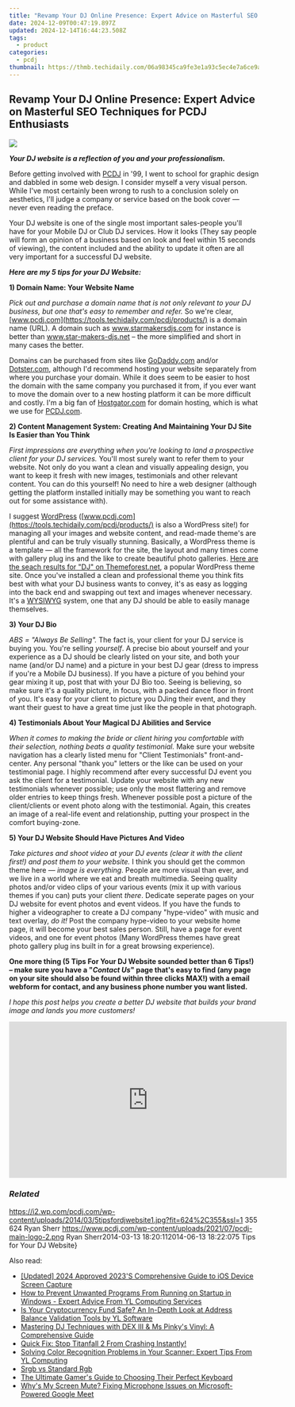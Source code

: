 ```yaml
---
title: "Revamp Your DJ Online Presence: Expert Advice on Masterful SEO Techniques for PCDJ Enthusiasts"
date: 2024-12-09T00:47:19.897Z
updated: 2024-12-14T16:44:23.508Z
tags:
  - product
categories:
  - pcdj
thumbnail: https://thmb.techidaily.com/06a98345ca9fe3e1a93c5ec4e7a6ce9ab8cdccc3cf8688a6e23a67576ab70a4f.jpg
---
```


## Revamp Your DJ Online Presence: Expert Advice on Masterful SEO Techniques for PCDJ Enthusiasts

[![](https://i2.wp.com/pcdj.com/wp-content/uploads/2014/03/5tipsfordjwebsite1.jpg?resize=624%2C270&ssl=1)](https://i2.wp.com/pcdj.com/wp-content/uploads/2014/03/5tipsfordjwebsite1.jpg?fit=624%2C355&ssl=1 "5tipsfordjwebsite")

  
_**Your DJ website is a reflection of you and your professionalism.**_ 

Before getting involved with [PCDJ](https://tools.techidaily.com/pcdj/products/) in '99, I went to school for graphic design and dabbled in some web design. I consider myself a very visual person.  While I've most certainly been wrong to rush to a conclusion solely on aesthetics, I'll judge a company or service based on the book cover — never even reading the preface. 

 Your DJ website is one of the single most important sales-people you'll have for your Mobile DJ or Club DJ services. How it looks (They say people will form an opinion of a business based on look and feel within 15 seconds of viewing), the content included and the ability to update it often are all very important for a successful DJ website.  

_**Here are my 5 tips for your DJ Website:**_  

**1) Domain Name: Your Website Name** 

_Pick out and purchase a domain name that is not only relevant to your DJ business, but one that's easy to remember and refer._  So we're clear, [www.pcdj.com](https://tools.techidaily.com/pcdj/products/) is a domain name (URL). A domain such as www.starmakersdjs.com for instance is better than www.star-makers-djs.net – the more simplified and short in many cases the better. 

 Domains can be purchased from sites like [GoDaddy.com](http://godaddy.com/) and/or [Dotster.com](http://dotster.com), although I'd recommend hosting your website separately from where you purchase your domain. While it does seem to be easier to host the domain with the same company you purchased it from, if you ever want to move the domain over to a new hosting platform it can be more difficult and costly. I'm a big fan of [Hostgator.com](http://hostgator.com) for domain hosting, which is what we use for [PCDJ.com](https://tools.techidaily.com/pcdj/products/).

**2) Content Management System: Creating And Maintaining Your DJ Site Is Easier than You Think** 

_First impressions are everything when you're looking to land a prospective client for your DJ services._ You'll most surely want to refer them to your website. Not only do you want a clean and visually appealing design, you want to keep it fresh with new images, testimonials and other relevant content. You can do this yourself! No need to hire a web designer (although getting the platform installed initially may be something you want to reach out for some assistance with). 

 I suggest [WordPress](http://wordpress.org/) ([www.pcdj.com](https://tools.techidaily.com/pcdj/products/) is also a WordPress site!) for managing all your images and website content, and read-made theme's are plentiful and can be truly visually stunning. Basically, a WordPress theme is a template — all the framework for the site, the layout and many times come with gallery plug ins and the like to create beautiful photo galleries. [Here are the seach results for "DJ" on Themeforest.net](http://themeforest.net/search?category=wordpress&direction=desc&order%5Fby=best-match&term=dj&utf8=%E2%9C%93), a popular WordPress theme site. Once you've installed a clean and professional theme you think fits best with what your DJ business wants to convey, it's as easy as logging into the back end and swapping out text and images whenever necessary. It's a [WYSIWYG](http://en.wikipedia.org/wiki/WYSIWYG) system, one that any DJ should be able to easily manage themselves. 

**3) Your DJ Bio** 

_ABS = "Always Be Selling"._  The fact is, your client for your DJ service is buying you. You're selling _yourself_. A precise bio about yourself and your experience as a DJ should be clearly listed on your site, and both your name (and/or DJ name) and a picture in your best DJ gear (dress to impress if you're a Mobile DJ business). If you have a picture of you behind your gear mixing it up, post that with your DJ Bio too. Seeing is believing, so make sure it's a quality picture, in focus, with a packed dance floor in front of you. It's easy for your client to picture you DJing their event, and they want their guest to have a great time just like the people in that photograph.

**4) Testimonials About Your Magical DJ Abilities and Service** 

_When it comes to making the bride or client hiring you comfortable with their selection, nothing beats a quality testimonial._ Make sure your website navigation has a clearly listed menu for "Client Testimonials" front-and-center. Any personal "thank you" letters or the like can be used on your testimonial page. I highly recommend after every successful DJ event you ask the client for a testimonial. Update your website with any new testimonials whenever possible; use only the most flattering and remove older entries to keep things fresh. Whenever possible post a picture of the client/clients or event photo along with the testimonial. Again, this creates an image of a real-life event and relationship, putting your prospect in the comfort buying-zone. 

**5) Your DJ Website Should Have Pictures And Video** 

_Take pictures and shoot video at your DJ events (clear it with the client first!) and post them to your website._  I think you should get the common theme here — _image is everything_. People are more visual than ever, and we live in a world where we eat and breath multimedia. Seeing quality photos and/or video clips of your various events (mix it up with various themes if you can) puts your client _there_. Dedicate seperate pages on your DJ website for event photos and event videos. If you have the funds to higher a videographer to create a DJ company "hype-video" with music and text overlay, _do it!_  Post the company hype-video to your website home page, it will become your best sales person. Still, have a page for event videos, and one for event photos (Many WordPress themes have great photo gallery plug ins built in for a great browsing experience).   

**One more thing (5 Tips For Your DJ Website sounded better than 6 Tips!) – make sure you have a "_Contact Us_" page that's easy to find (any page on your site should also be found within three clicks MAX!) with a email webform for contact, and any business phone number you want listed.** 

_I hope this post helps you create a better DJ website that builds your brand image and lands you more customers!_

<!-- affiliate ads begin -->
<iframe width="560" height="315" src="https://www.youtube.com/embed/43goO8X0iX0?si=48Cqf6td2q_6T6h3" title="YouTube video player" frameborder="0" allow="accelerometer; autoplay; clipboard-write; encrypted-media; gyroscope; picture-in-picture; web-share" referrerpolicy="strict-origin-when-cross-origin" allowfullscreen></iframe>
<!-- affiliate ads end -->

### _Related_

https://i2.wp.com/pcdj.com/wp-content/uploads/2014/03/5tipsfordjwebsite1.jpg?fit=624%2C355&ssl=1 355 624 Ryan Sherr https://www.pcdj.com/wp-content/uploads/2021/07/pcdj-main-logo-2.png Ryan Sherr2014-03-13 18:20:112014-06-13 18:22:075 Tips for Your DJ Website}

<ins class="adsbygoogle"
     style="display:block"
     data-ad-format="autorelaxed"
     data-ad-client="ca-pub-7571918770474297"
     data-ad-slot="1223367746"></ins>

<ins class="adsbygoogle"
     style="display:block"
     data-ad-client="ca-pub-7571918770474297"
     data-ad-slot="8358498916"
     data-ad-format="auto"
     data-full-width-responsive="true"></ins>

<span class="atpl-alsoreadstyle">Also read:</span>
<div><ul>
<li><a href="https://digital-screen-recording.techidaily.com/updated-2024-approved-2023s-comprehensive-guide-to-ios-device-screen-capture/"><u>[Updated] 2024 Approved 2023'S Comprehensive Guide to iOS Device Screen Capture</u></a></li>
<li><a href="https://win-cloud.techidaily.com/how-to-prevent-unwanted-programs-from-running-on-startup-in-windows-expert-advice-from-yl-computing-services/"><u>How to Prevent Unwanted Programs From Running on Startup in Windows - Expert Advice From YL Computing Services</u></a></li>
<li><a href="https://win-cloud.techidaily.com/is-your-cryptocurrency-fund-safe-an-in-depth-look-at-address-balance-validation-tools-by-yl-software/"><u>Is Your Cryptocurrency Fund Safe? An In-Depth Look at Address Balance Validation Tools by YL Software</u></a></li>
<li><a href="https://win-cloud.techidaily.com/mastering-dj-techniques-with-dex-iii-and-ms-pinkys-vinyl-a-comprehensive-guide/"><u>Mastering DJ Techniques with DEX III & Ms Pinky's Vinyl: A Comprehensive Guide</u></a></li>
<li><a href="https://youtube-sure.techidaily.com/quick-fix-stop-titanfall-2-from-crashing-instantly/"><u>Quick Fix: Stop Titanfall 2 From Crashing Instantly!</u></a></li>
<li><a href="https://win-cloud.techidaily.com/solving-color-recognition-problems-in-your-scanner-expert-tips-from-yl-computing/"><u>Solving Color Recognition Problems in Your Scanner: Expert Tips From YL Computing</u></a></li>
<li><a href="https://extra-hints.techidaily.com/srgb-vs-standard-rgb/"><u>Srgb vs Standard Rgb</u></a></li>
<li><a href="https://games-able.techidaily.com/the-ultimate-gamers-guide-to-choosing-their-perfect-keyboard/"><u>The Ultimate Gamer's Guide to Choosing Their Perfect Keyboard</u></a></li>
<li><a href="https://win11-tips.techidaily.com/whys-my-screen-mute-fixing-microphone-issues-on-microsoft-powered-google-meet/"><u>Why's My Screen Mute? Fixing Microphone Issues on Microsoft-Powered Google Meet</u></a></li>
</ul></div>

